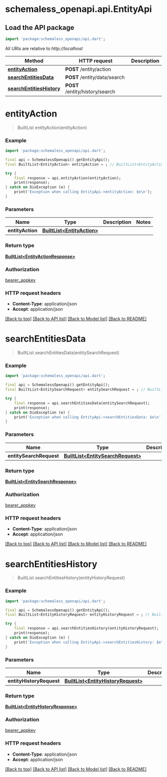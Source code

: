 # schemaless_openapi.api.EntityApi

## Load the API package
```dart
import 'package:schemaless_openapi/api.dart';
```

All URIs are relative to *http://localhost*

Method | HTTP request | Description
------------- | ------------- | -------------
[**entityAction**](EntityApi.md#entityaction) | **POST** /entity/action | 
[**searchEntitiesData**](EntityApi.md#searchentitiesdata) | **POST** /entity/data/search | 
[**searchEntitiesHistory**](EntityApi.md#searchentitieshistory) | **POST** /entity/history/search | 


# **entityAction**
> BuiltList<EntityActionResponse> entityAction(entityAction)



### Example
```dart
import 'package:schemaless_openapi/api.dart';

final api = SchemalessOpenapi().getEntityApi();
final BuiltList<EntityAction> entityAction = ; // BuiltList<EntityAction> | 

try {
    final response = api.entityAction(entityAction);
    print(response);
} catch on DioException (e) {
    print('Exception when calling EntityApi->entityAction: $e\n');
}
```

### Parameters

Name | Type | Description  | Notes
------------- | ------------- | ------------- | -------------
 **entityAction** | [**BuiltList&lt;EntityAction&gt;**](EntityAction.md)|  | 

### Return type

[**BuiltList&lt;EntityActionResponse&gt;**](EntityActionResponse.md)

### Authorization

[bearer_appkey](../README.md#bearer_appkey)

### HTTP request headers

 - **Content-Type**: application/json
 - **Accept**: application/json

[[Back to top]](#) [[Back to API list]](../README.md#documentation-for-api-endpoints) [[Back to Model list]](../README.md#documentation-for-models) [[Back to README]](../README.md)

# **searchEntitiesData**
> BuiltList<EntitySearchResponse> searchEntitiesData(entitySearchRequest)



### Example
```dart
import 'package:schemaless_openapi/api.dart';

final api = SchemalessOpenapi().getEntityApi();
final BuiltList<EntitySearchRequest> entitySearchRequest = ; // BuiltList<EntitySearchRequest> | 

try {
    final response = api.searchEntitiesData(entitySearchRequest);
    print(response);
} catch on DioException (e) {
    print('Exception when calling EntityApi->searchEntitiesData: $e\n');
}
```

### Parameters

Name | Type | Description  | Notes
------------- | ------------- | ------------- | -------------
 **entitySearchRequest** | [**BuiltList&lt;EntitySearchRequest&gt;**](EntitySearchRequest.md)|  | 

### Return type

[**BuiltList&lt;EntitySearchResponse&gt;**](EntitySearchResponse.md)

### Authorization

[bearer_appkey](../README.md#bearer_appkey)

### HTTP request headers

 - **Content-Type**: application/json
 - **Accept**: application/json

[[Back to top]](#) [[Back to API list]](../README.md#documentation-for-api-endpoints) [[Back to Model list]](../README.md#documentation-for-models) [[Back to README]](../README.md)

# **searchEntitiesHistory**
> BuiltList<EntityHistoryResponse> searchEntitiesHistory(entityHistoryRequest)



### Example
```dart
import 'package:schemaless_openapi/api.dart';

final api = SchemalessOpenapi().getEntityApi();
final BuiltList<EntityHistoryRequest> entityHistoryRequest = ; // BuiltList<EntityHistoryRequest> | 

try {
    final response = api.searchEntitiesHistory(entityHistoryRequest);
    print(response);
} catch on DioException (e) {
    print('Exception when calling EntityApi->searchEntitiesHistory: $e\n');
}
```

### Parameters

Name | Type | Description  | Notes
------------- | ------------- | ------------- | -------------
 **entityHistoryRequest** | [**BuiltList&lt;EntityHistoryRequest&gt;**](EntityHistoryRequest.md)|  | 

### Return type

[**BuiltList&lt;EntityHistoryResponse&gt;**](EntityHistoryResponse.md)

### Authorization

[bearer_appkey](../README.md#bearer_appkey)

### HTTP request headers

 - **Content-Type**: application/json
 - **Accept**: application/json

[[Back to top]](#) [[Back to API list]](../README.md#documentation-for-api-endpoints) [[Back to Model list]](../README.md#documentation-for-models) [[Back to README]](../README.md)

